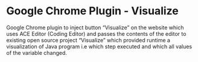 # Google Chrome Plugin - Visualize

Google Chrome plugin to inject button “Visualize” on the website which uses ACE Editor (Coding Editor) and passes the contents of the editor to existing open source project “Visualize” which provided runtime a visualization of Java program i.e which step executed and which all values of the variable changed.
